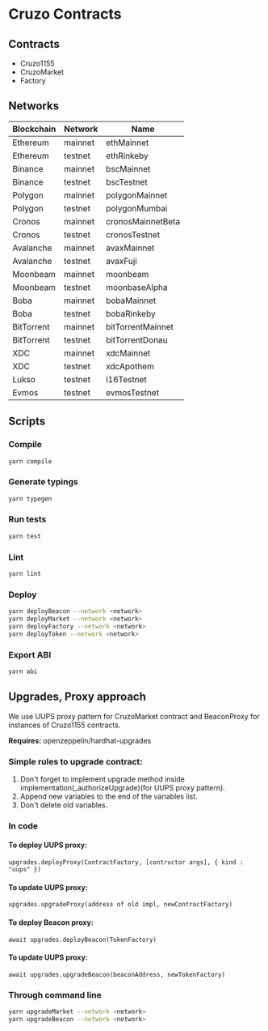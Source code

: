 # Cruzo Contracts

## Contracts

-   Cruzo1155
-   CruzoMarket
-   Factory

## Networks

| Blockchain | Network | Name              |
| ---------- | ------- | ----------------- |
| Ethereum   | mainnet | ethMainnet        |
| Ethereum   | testnet | ethRinkeby        |
| Binance    | mainnet | bscMainnet        |
| Binance    | testnet | bscTestnet        |
| Polygon    | mainnet | polygonMainnet    |
| Polygon    | testnet | polygonMumbai     |
| Cronos     | mainnet | cronosMainnetBeta |
| Cronos     | testnet | cronosTestnet     |
| Avalanche  | mainnet | avaxMainnet       |
| Avalanche  | testnet | avaxFuji          |
| Moonbeam   | mainnet | moonbeam          |
| Moonbeam   | testnet | moonbaseAlpha     |
| Boba       | mainnet | bobaMainnet       |
| Boba       | testnet | bobaRinkeby       |
| BitTorrent | mainnet | bitTorrentMainnet |
| BitTorrent | testnet | bitTorrentDonau   |
| XDC        | mainnet | xdcMainnet        |
| XDC        | testnet | xdcApothem        |
| Lukso      | testnet | l16Testnet        |
| Evmos      | testnet | evmosTestnet      |

## Scripts

### Compile

```sh
yarn compile
```

### Generate typings

```sh
yarn typegen
```

### Run tests

```sh
yarn test
```

### Lint

```sh
yarn lint
```

### Deploy

```sh
yarn deployBeacon --network <network>
yarn deployMarket --network <network>
yarn deployFactory --network <network>
yarn deployToken --network <network>
```

### Export ABI

```sh
yarn abi
```

## Upgrades, Proxy approach

We use UUPS proxy pattern for CruzoMarket contract and BeaconProxy for instances of Cruzo1155 contracts.

**Requires:** openzeppelin/hardhat-upgrades

### Simple rules to upgrade contract:

1. Don't forget to implement upgrade method inside implementation(\_authorizeUpgrade)(for UUPS proxy pattern).
2. Append new variables to the end of the variables list.
3. Don't delete old variables.

### In code

#### To deploy UUPS proxy:

`upgrades.deployProxy(ContractFactory, [contructor args], { kind : "uups" })`

#### To update UUPS proxy:

`upgrades.upgradeProxy(address of old impl, newContractFactory)`

#### To deploy Beacon proxy:

`await upgrades.deployBeacon(TokenFactory)`

#### To update UUPS proxy:

`await upgrades.upgradeBeacon(beaconAddress, newTokenFactory)`

### Through command line

```sh
yarn upgradeMarket --network <network>
yarn upgradeBeacon --network <network>
```
